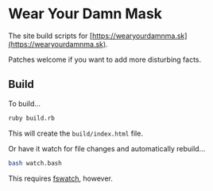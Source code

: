 # Wear Your Damn Mask

The site build scripts for [https://wearyourdamnma.sk](https://wearyourdamnma.sk).

Patches welcome if you want to add more disturbing facts.

## Build

To build...

``` sh
ruby build.rb
```

This will create the `build/index.html` file.

Or have it watch for file changes and automatically rebuild...

``` sh
bash watch.bash
```

This requires [fswatch](https://github.com/emcrisostomo/fswatch), however.
